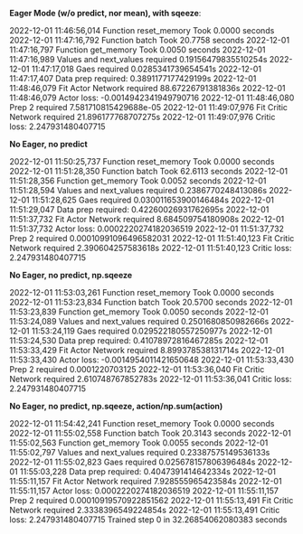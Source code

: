 **Eager Mode (w/o predict, nor mean), with sqeeze**:

2022-12-01 11:46:56,014 Function reset_memory Took 0.0000 seconds
2022-12-01 11:47:16,792 Function batch Took 20.7758 seconds
2022-12-01 11:47:16,797 Function get_memory Took 0.0050 seconds
2022-12-01 11:47:16,989      Values and next_values required 0.19156479835510254s
2022-12-01 11:47:17,018      Gaes required 0.0285341739654541s
2022-12-01 11:47:17,407      Data prep required: 0.3891177177429199s
2022-12-01 11:48:46,079      Fit Actor Network required 88.67226791381836s
2022-12-01 11:48:46,079         Actor loss: -0.0014942341949790716
2022-12-01 11:48:46,080     Prep 2 required 7.581710815429688e-05
2022-12-01 11:49:07,976      Fit Critic Network required 21.896177768707275s
2022-12-01 11:49:07,976         Critic loss: 2.247931480407715

**No Eager, no predict**

2022-12-01 11:50:25,737 Function reset_memory Took 0.0000 seconds
2022-12-01 11:51:28,350 Function batch Took 62.6113 seconds
2022-12-01 11:51:28,356 Function get_memory Took 0.0052 seconds
2022-12-01 11:51:28,594      Values and next_values required 0.2386770248413086s
2022-12-01 11:51:28,625      Gaes required 0.030011653900146484s
2022-12-01 11:51:29,047      Data prep required: 0.42260026931762695s
2022-12-01 11:51:37,732      Fit Actor Network required 8.684509754180908s
2022-12-01 11:51:37,732         Actor loss: 0.0002220274182036519
2022-12-01 11:51:37,732     Prep 2 required 0.00010991096496582031
2022-12-01 11:51:40,123      Fit Critic Network required 2.390604257583618s
2022-12-01 11:51:40,123         Critic loss: 2.247931480407715

**No Eager, no predict, np.sqeeze**

2022-12-01 11:53:03,261 Function reset_memory Took 0.0000 seconds
2022-12-01 11:53:23,834 Function batch Took 20.5700 seconds
2022-12-01 11:53:23,839 Function get_memory Took 0.0050 seconds
2022-12-01 11:53:24,089      Values and next_values required 0.2501680850982666s
2022-12-01 11:53:24,119      Gaes required 0.029522180557250977s
2022-12-01 11:53:24,530      Data prep required: 0.41078972816467285s
2022-12-01 11:53:33,429      Fit Actor Network required 8.899378538131714s
2022-12-01 11:53:33,430         Actor loss: -0.0014954011421650648
2022-12-01 11:53:33,430     Prep 2 required 0.0001220703125
2022-12-01 11:53:36,040      Fit Critic Network required 2.610748767852783s
2022-12-01 11:53:36,041         Critic loss: 2.247931480407715

**No Eager, no predict, np.sqeeze, action/np.sum(action)**

2022-12-01 11:54:42,241 Function reset_memory Took 0.0000 seconds
2022-12-01 11:55:02,558 Function batch Took 20.3143 seconds
2022-12-01 11:55:02,563 Function get_memory Took 0.0055 seconds
2022-12-01 11:55:02,797      Values and next_values required 0.23387575149536133s
2022-12-01 11:55:02,823      Gaes required 0.025678157806396484s
2022-12-01 11:55:03,228      Data prep required: 0.4047391414642334s
2022-12-01 11:55:11,157      Fit Actor Network required 7.928555965423584s
2022-12-01 11:55:11,157         Actor loss: 0.0002220274182036519
2022-12-01 11:55:11,157     Prep 2 required 0.00010919570922851562
2022-12-01 11:55:13,491      Fit Critic Network required 2.3338396549224854s
2022-12-01 11:55:13,491         Critic loss: 2.247931480407715
Trained step 0 in 32.26854062080383 seconds